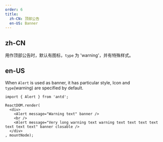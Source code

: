```yaml
---
order: 6
title:
  zh-CN: 顶部公告
  en-US: Banner
---
```


## zh-CN

用作顶部公告时，默认有图标，`type` 为 'warning'，并有特殊样式。

## en-US

When `Alert` is used as banner, it has particular style, Icon and `type`(warning) are specified by default.

````__react
import { Alert } from 'antd';

ReactDOM.render(
  <div>
    <Alert message="Warning text" banner />
    <br />
    <Alert message="Very long warning text warning text text text text text text text" banner closable />
  </div>
, mountNode);
````
